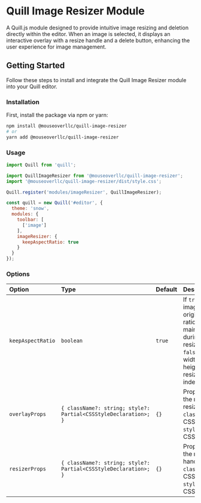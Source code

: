 # Quill Image Resizer Module

A Quill.js module designed to provide intuitive image resizing and deletion directly within the editor. When an image is selected, it displays an interactive overlay with a resize handle and a delete button, enhancing the user experience for image management.

## Getting Started

Follow these steps to install and integrate the Quill Image Resizer module into your Quill editor.

### Installation

First, install the package via npm or yarn:

```bash
npm install @mouseoverllc/quill-image-resizer
# or
yarn add @mouseoverllc/quill-image-resizer
```

### Usage

```js
import Quill from 'quill';

import QuillImageResizer from '@mouseoverllc/quill-image-resizer';
import '@mouseoverllc/quill-image-resizer/dist/style.css';

Quill.register('modules/imageResizer', QuillImageResizer);

const quill = new Quill('#editor', {
  theme: 'snow',
  modules: {
    toolbar: [
      ['image']
    ],
    imageResizer: {
      keepAspectRatio: true
    }
  }
});
```

### Options

| Option            | Type                                | Default | Description     |
| :---------------- | :---------------------------------- | :------ | :-------------------------------------------------------------------------------------------------------------------------------------------------------------------------- |
| `keepAspectRatio` | `boolean`                           | `true`  | If `true`, the image's original aspect ratio will be maintained during resizing. If `false`, the width and height can be resized independently.                               |
| `overlayProps`    | `{ className?: string; style?: Partial<CSSStyleDeclaration>; }` | `{}`    | Properties for the main resize overlay. `className` for CSS classes, `style` for inline CSS.                                                                              |
| `resizerProps`    | `{ className?: string; style?: Partial<CSSStyleDeclaration>; }` | `{}`    | Properties for the resize handle. `className` for CSS classes, `style` for inline CSS.                                                                                    |
